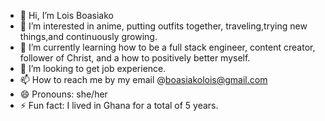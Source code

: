 - 👋 Hi, I’m Lois Boasiako
- 👀 I’m interested in anime, putting outfits together, traveling,trying new things,and continuously growing.
- 🌱 I’m currently learning how to be a full stack engineer, content creator, follower of Christ, and a how to positively better myself.
- 💞️ I’m looking to get job experience.
- 📫 How to reach me by my email @boasiakolois@gmail.com
- 😄 Pronouns: she/her
- ⚡ Fun fact: I lived in Ghana for a total of 5 years.

<!---
boasiakolois/boasiakolois is a ✨ special ✨ repository because its `README.md` (this file) appears on your GitHub profile.
You can click the Preview link to take a look at your changes.
--->
